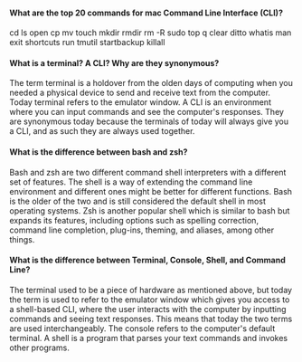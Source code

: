 #### What are the top 20 commands for mac Command Line Interface (CLI)?
cd
ls
open
cp
mv
touch
mkdir
rmdir
rm -R
sudo
top
q
clear
ditto
whatis
man
exit
shortcuts run
tmutil startbackup
killall

#### What is a terminal? A CLI? Why are they synonymous?
The term terminal is a holdover from the olden days of computing when you needed a physical device to send and receive text from the computer. Today terminal refers to the emulator window. A CLI is an environment where you can input commands and see the computer's responses. They are synonymous today because the terminals of today will always give you a CLI, and as such they are always used together.

#### What is the difference between bash and zsh?
Bash and zsh are two different command shell interpreters with a different set of features. The shell is a way of extending the command line environment and different ones might be better for different functions. Bash is the older of the two and is still considered the default shell in most operating systems. Zsh is another popular shell which is similar to bash but expands its features, including options such as spelling correction, command line completion, plug-ins, theming, and aliases, among other things.

#### What is the difference between Terminal, Console, Shell, and Command Line?
The terminal used to be a piece of hardware as mentioned above, but today the term is used to refer to the emulator window which gives you access to a shell-based CLI, where the user interacts with the computer by inputting commands and seeing text responses. This means that today the two terms are used interchangeably. The console refers to the computer's default terminal. A shell is a program that parses your text commands and invokes other programs.